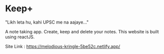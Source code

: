 # Keep+
"Likh leta hu, kahi UPSC me na aajaye..."

A note taking app. Create, keep and delete your notes. This website is built using reactJS.

Site Link : https://melodious-kringle-5be52c.netlify.app/
